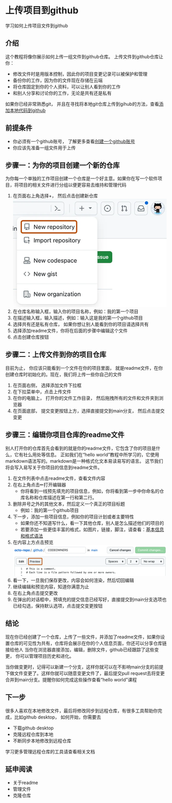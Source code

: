 # 上传项目到github

学习如何上传项目文件到github

## 介绍

这个教程将像你展示如何上传一组文件到github仓库。
上传文件到github仓库让你：
- 修改文件时是用版本控制，因此你的项目变更记录可以被保护和管理
- 备份你的工作，因为你的文件现在存储在云端
- 将仓库固定到你的个人资料，可以让别人看到你的工作
- 和别人分享和讨论你的工作，无论是共有还是私有

如果你已经非常熟悉git， 并且在寻找将本地git仓库上传到gihub的方法，查看[添加本地代码到github](https://docs.github.com/en/migrations/importing-source-code/using-the-command-line-to-import-source-code/adding-locally-hosted-code-to-github#adding-a-local-repository-to-github-using-git)

## 前提条件

- 你必须有一个github账号， 了解更多查看[创建一个github账号](https://docs.github.com/en/get-started/start-your-journey/creating-an-account-on-github)
- 你应该先准备一组文件用于上传

## 步骤一：为你的项目创建一个新的仓库

为你每一个单独的工作项目创建一个仓库是一个好主意。如果你在写一个软件项目，将项目的相关文件进行分组以便更容易去维持和管理代码

1. 在页面右上角选择+， 然后点击创建新仓库
![alt text](image-9.png)
2. 在仓库名称输入框，输入你的项目名称，例如：我的第一个项目
3. 在描述输入框，输入描述，例如：输入这是我的第一个github项目
4. 选择共有还是私有仓库， 如果你想让别人能看到你的项目请选择共有
5. 选择添加readme文件，你将在后面的步骤中编辑这个文件
6. 点击创建仓库按钮

## 步骤二：上传文件到你的项目仓库

目前为止， 你应该只能看到一个文件在你的项目里面， 就是readme文件，在你创建仓库时初始化的。现在，我们将上传一些你自己的文件

1. 在页面右侧， 选择添加文件下拉框
2. 在下拉菜单中，点击上传文件
3. 在你的电脑上， 打开你的文件工作目录， 然后拖拽所有的文件和文件夹到浏览器
4. 在页面底部， 提交变更按钮上方，选择直接提交到main分支， 然后点击提交变更

## 步骤三：编辑你项目仓库的readme文件

别人打开你的仓库首先会看到的就是你的readme文件，它包含了你的项目是什么，它有社么用处等信息。
正如我们在“hello world”教程中所学习的，它使用markdown语法写的。markdown是一种格式化文本易读易写的语言。
这节我们将会写入易写关于你项目的信息到readme文件。
1. 在文件列表中点击readme文件，查看文件内容
2. 在右上角点击✏打开编辑器
    - 你将看到一线预先填充的项目信息，例如，你将看到第一步中你命名的仓库名称和仓库描述在第一行和第二行。
3. 删除井号之外的其他文本，然后定义一个真正的项目标题
    - 例如：我的第一个github项目
4. 下一步，添加一些项目信息，例如你的项目计划或者主要特性
    - 如果你还不知道写什么，看一下其他仓库，别人是怎么描述他们的项目的
    - 若要添加一些更佳丰富的格式，如图片，链接，脚注，请查看：[基本信息和格式语法](https://docs.github.com/en/get-started/writing-on-github/getting-started-with-writing-and-formatting-on-github/basic-writing-and-formatting-syntax)
5. 在内容上方点击预览
![alt text](image-10.png)
6. 看一下，一旦我们保存更改，内容会如何渲染，然后切回编辑
7. 继续编辑和预览内容，知道你满意为止
8. 在右上角点击提交更改
9. 在弹出的对话框中，预填充的提交信息已经写好，直接提交到main分支选项也已经勾选，保持默认选项，点击提交变更按钮

## 结论
现在你已经创建了一个仓库，上传了一些文件，并添加了readme文件，如果你设置仓库的可见性为共有，仓库将会展示在你的个人信息页面，你还可以分享仓库链接给他人
当你在浏览器直接添加，编辑，删除文件，github已经跟踪了这些变更， 你可以管理项目历史和进化。

当你做变更时，记得可以新建一个分支，这样你就可以在不影响main分支的前提下做文件变更了。这样你就可以随意变更文件了，最后提交pull request去将变更合并到main分支。提醒你如何完成这些操作查看“hello world”课程

## 下一步

很多人喜欢在本地修改文件，最后将修改同步到远程仓库，有很多工具帮助你完成，比如github desktop， 如何开始，你需要去
- 下载github desktop
- 克隆远程仓库到本地
- 不断同步本地修改到远程仓库

学习更多管理远程仓库的工具请查看相关文档

## 延申阅读
- 关于readme
- 管理文件
- 克隆仓库
